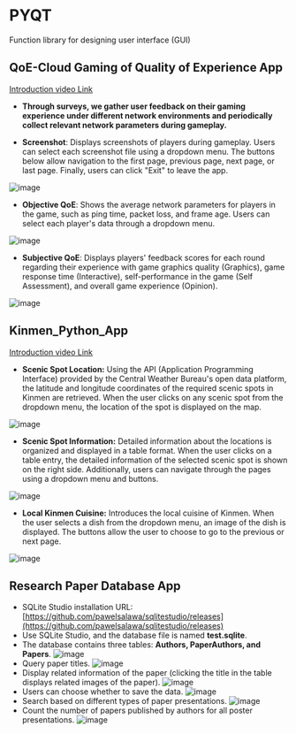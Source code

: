 # PYQT
Function library for designing user interface (GUI)

## QoE-Cloud Gaming of Quality of Experience App
[Introduction video Link](https://youtu.be/mocs9sxl9x4)

- **Through surveys, we gather user feedback on their gaming experience under different network environments and periodically collect relevant network parameters during gameplay.**

- **Screenshot**: Displays screenshots of players during gameplay. Users can select each screenshot file using a dropdown menu. The buttons below allow navigation to the first page, previous page, next page, or last page. Finally, users can click "Exit" to leave the app.

![image](QoE-pic/Q-1.png)

- **Objective QoE**: Shows the average network parameters for players in the game, such as ping time, packet loss, and frame age. Users can select each player's data through a dropdown menu.
  
![image](QoE-pic/Q-2.png)
- **Subjective QoE**: Displays players' feedback scores for each round regarding their experience with game graphics quality (Graphics), game response time (Interactive), self-performance in the game (Self Assessment), and overall game experience (Opinion).
  
![image](QoE-pic/Q-3.png)
## Kinmen_Python_App
[Introduction video Link](https://youtu.be/aToHfPyB6lU)
- **Scenic Spot Location:** Using the API (Application Programming Interface) provided by the Central Weather Bureau's open data platform, the latitude and longitude coordinates of the required scenic spots in Kinmen are retrieved. When the user clicks on any scenic spot from the dropdown menu, the location of the spot is displayed on the map.
  
![image](Kinmen-pic/k-1.png)
- **Scenic Spot Information:** Detailed information about the locations is organized and displayed in a table format. When the user clicks on a table entry, the detailed information of the selected scenic spot is shown on the right side. Additionally, users can navigate through the pages using a dropdown menu and buttons.
  
![image](Kinmen-pic/k-2.png)
- **Local Kinmen Cuisine:** Introduces the local cuisine of Kinmen. When the user selects a dish from the dropdown menu, an image of the dish is displayed. The buttons allow the user to choose to go to the previous or next page.

![image](Kinmen-pic/k-3.png)

## Research Paper Database App
- SQLite Studio installation URL: [https://github.com/pawelsalawa/sqlitestudio/releases](https://github.com/pawelsalawa/sqlitestudio/releases)
- Use SQLite Studio, and the database file is named **test.sqlite**.
- The database contains three tables: **Authors, PaperAuthors, and Papers**.
![image](Research_pic/1.png) 
- Query paper titles.
![image](Research_pic/2.png) 
- Display related information of the paper (clicking the title in the table displays related images of the paper).
![image](Research_pic/3.png) 
- Users can choose whether to save the data.
![image](Research_pic/4.png) 
- Search based on different types of paper presentations.
![image](Research_pic/5.png) 
- Count the number of papers published by authors for all poster presentations.
![image](Research_pic/6.png) 
